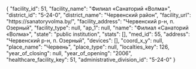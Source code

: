 {
    "facility_id": 51,
    "facility_name": "Филиал «Санаторий «Волма»",
    "district_id": "5-24-0",
    "district_name": "Червенский район",
    "facility_url": "https:\/\/sanatoryvolma.by\/",
    "facility_address": "Червенский р-н, п. Озерный",
    "facility_type": null,
    "ap_1": null,
    "name": "Филиал «Санаторий «Волма»",
    "state": "public institution",
    "stats": [],
    "med_id": 55,
    "address": "Червенский р-н, п. Озерный",
    "devices": [],
    "coord_x_y": null,
    "place_name": "Червень",
    "place_type": null,
    "localties_key": 126,
    "year_of_closing": null,
    "year_of_opening": "2006",
    "healthcare_facility_key": 51,
    "administrative_division_id": "5-24-0"
}